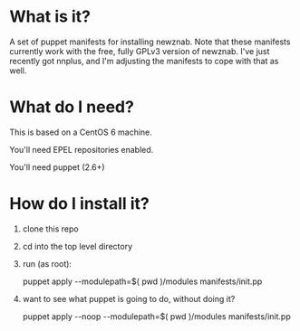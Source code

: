 What is it?
===========

A set of puppet manifests for installing newznab. Note that these manifests currently
work with the free, fully GPLv3 version of newznab. I've just recently got nnplus, and
I'm adjusting the manifests to cope with that as well.

What do I need?
===============

This is based on a CentOS 6 machine.

You'll need EPEL repositories enabled.

You'll need puppet (2.6+)

How do I install it?
====================

  1. clone this repo
  1. cd into the top level directory
  1. run (as root):

      puppet apply --modulepath=$( pwd )/modules manifests/init.pp

  1. want to see what puppet is going to do, without doing it?

      puppet apply --noop --modulepath=$( pwd )/modules manifests/init.pp
